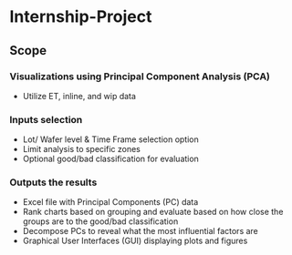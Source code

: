 # Internship-Project
## Scope

### Visualizations using Principal Component Analysis (PCA)
- Utilize ET, inline, and wip data
### Inputs selection 
- Lot/ Wafer level & Time Frame selection option
- Limit analysis to specific zones
- Optional good/bad classification for evaluation
### Outputs the results
- Excel file with Principal Components (PC) data
- Rank charts based on grouping and evaluate based on how close the groups are to the good/bad classification
- Decompose PCs to reveal what the most influential factors are
- Graphical User Interfaces (GUI) displaying plots and figures

